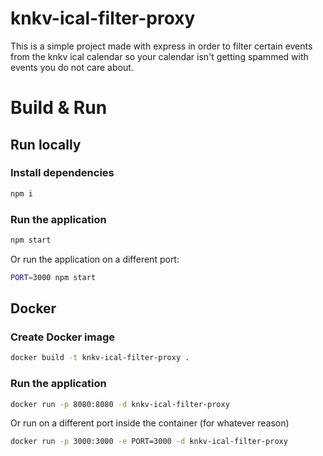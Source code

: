 # knkv-ical-filter-proxy

This is a simple project made with express in order to filter certain events from the knkv ical calendar so your calendar isn't getting spammed with events you do not care about.

# Build & Run

## Run locally

### Install dependencies
```bash
npm i
```

### Run the application
```bash
npm start
```

Or run the application on a different port:
```bash
PORT=3000 npm start
```

## Docker

### Create Docker image
```bash
docker build -t knkv-ical-filter-proxy .
```

### Run the application
```bash
docker run -p 8080:8080 -d knkv-ical-filter-proxy
```

Or run on a different port inside the container (for whatever reason)
```bash
docker run -p 3000:3000 -e PORT=3000 -d knkv-ical-filter-proxy
```
